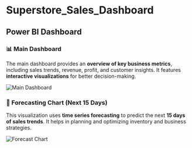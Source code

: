 # Superstore_Sales_Dashboard
## Power BI Dashboard  

### 📊 Main Dashboard  
The main dashboard provides an **overview of key business metrics**, including sales trends, revenue, profit, and customer insights. It features **interactive visualizations** for better decision-making.

![Main Dashboard](https://github.com/user-attachments/assets/b8b74827-cb4c-4342-ae04-4587afd21be7) 

### 🔮 Forecasting Chart (Next 15 Days)  
This visualization uses **time series forecasting** to predict the next **15 days of sales trends**. It helps in planning and optimizing inventory and business strategies. 

![Forecast Chart](https://github.com/user-attachments/assets/f6369430-b94a-4102-816e-a69a63ebfc4b)
